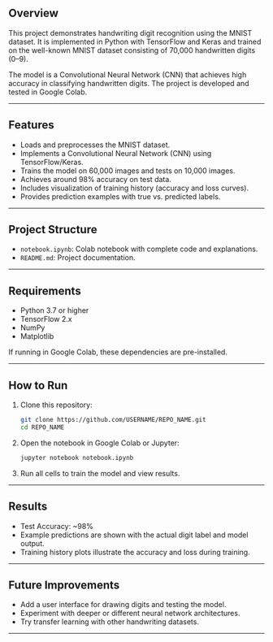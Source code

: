 ## Overview

This project demonstrates handwriting digit recognition using the MNIST dataset. It is implemented in Python with TensorFlow and Keras and trained on the well-known MNIST dataset consisting of 70,000 handwritten digits (0–9).

The model is a Convolutional Neural Network (CNN) that achieves high accuracy in classifying handwritten digits. The project is developed and tested in Google Colab.

---

## Features

* Loads and preprocesses the MNIST dataset.
* Implements a Convolutional Neural Network (CNN) using TensorFlow/Keras.
* Trains the model on 60,000 images and tests on 10,000 images.
* Achieves around 98% accuracy on test data.
* Includes visualization of training history (accuracy and loss curves).
* Provides prediction examples with true vs. predicted labels.

---

## Project Structure

* `notebook.ipynb`: Colab notebook with complete code and explanations.
* `README.md`: Project documentation.

---

## Requirements

* Python 3.7 or higher
* TensorFlow 2.x
* NumPy
* Matplotlib

If running in Google Colab, these dependencies are pre-installed.

---

## How to Run

1. Clone this repository:

   ```bash
   git clone https://github.com/USERNAME/REPO_NAME.git
   cd REPO_NAME
   ```

2. Open the notebook in Google Colab or Jupyter:

   ```bash
   jupyter notebook notebook.ipynb
   ```

3. Run all cells to train the model and view results.

---

## Results

* Test Accuracy: \~98%
* Example predictions are shown with the actual digit label and model output.
* Training history plots illustrate the accuracy and loss during training.

---

## Future Improvements

* Add a user interface for drawing digits and testing the model.
* Experiment with deeper or different neural network architectures.
* Try transfer learning with other handwriting datasets.

---
